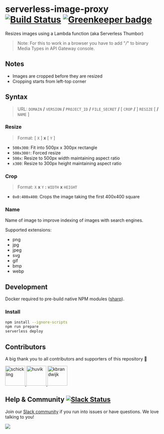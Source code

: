 # serverless-image-proxy [![Build Status](https://travis-ci.org/graphcool/serverless-image-proxy.svg?branch=master)](https://travis-ci.org/graphcool/serverless-image-proxy) [![Greenkeeper badge](https://badges.greenkeeper.io/graphcool/serverless-image-proxy.svg)](https://greenkeeper.io/)
Resizes images using a Lambda function (aka Serverless Thumbor)

> Note: For this to work in a browser you have to add "*/*" to binary Media Types in API Gateway console.

## Notes

* Images are cropped before they are resized
* Cropping starts from left-top corner


## Syntax

> URL: `DOMAIN` **/** `VERSION` **/** `PROJECT_ID` **/** `FILE_SECRET` **/** [ `CROP` **/** ] `RESIZE` [  **/** `NAME` ]

### Resize

> Format: [ `X` ] **x** [ `Y` ]

* `500x300`: Fit into 500px x 300px rectangle
* `500x300!`: Forced resize
* `500x`: Resize to 500px width maintaining aspect ratio
* `x300`: Resize to 300px height maintaining aspect ratio
	
### Crop

> Format: `X` **x** `Y` **:** `WIDTH` **x** `HEIGHT`

* `0x0:400x400`: Crops the image taking the first 400x400 square

### Name

Name of image to improve indexing of images with search engines. 

Supported extensions: 

* png
* jpg
* jpeg
* svg
* gif
* bmp
* webp

## Development

Docker required to pre-build native NPM modules ([sharp](https://github.com/lovell/sharp)).

### Install

```sh
npm install --ignore-scripts
npm run prepare
serverless deploy
```

## Contributors

A big thank you to all contributors and supporters of this repository 💚

<a href="https://github.com/schickling/" target="_blank">
  <img src="https://github.com/schickling.png?size=64" width="64" height="64" alt="schickling">
</a>

<a href="https://github.com/huvik/" target="_blank">
  <img src="https://github.com/huvik.png?size=64" width="64" height="64" alt="huvik">
</a>

<a href="https://github.com/kbrandwijk/" target="_blank">
  <img src="https://github.com/kbrandwijk.png?size=64" width="64" height="64" alt="kbrandwijk">
</a>

## Help & Community [![Slack Status](https://slack.graph.cool/badge.svg)](https://slack.graph.cool)

Join our [Slack community](http://slack.graph.cool/) if you run into issues or have questions. We love talking to you!

![](http://i.imgur.com/5RHR6Ku.png)
